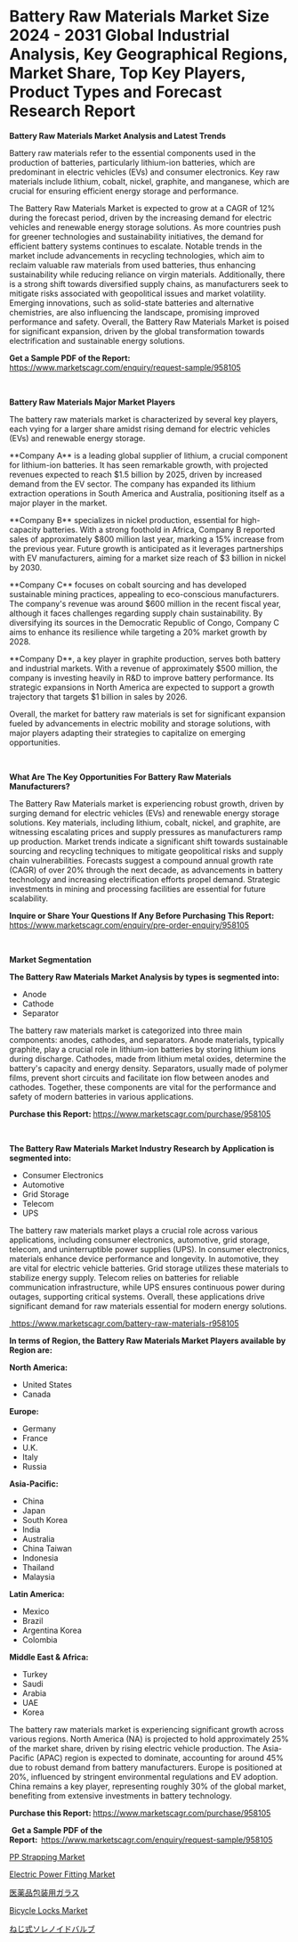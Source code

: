 <p><h1>Battery Raw Materials Market Size 2024 - 2031 Global Industrial Analysis, Key Geographical Regions, Market Share, Top Key Players, Product Types and Forecast Research Report</h1></p><p><strong>Battery Raw Materials Market Analysis and Latest Trends</strong></p>
<p><p>Battery raw materials refer to the essential components used in the production of batteries, particularly lithium-ion batteries, which are predominant in electric vehicles (EVs) and consumer electronics. Key raw materials include lithium, cobalt, nickel, graphite, and manganese, which are crucial for ensuring efficient energy storage and performance.</p><p>The Battery Raw Materials Market is expected to grow at a CAGR of 12% during the forecast period, driven by the increasing demand for electric vehicles and renewable energy storage solutions. As more countries push for greener technologies and sustainability initiatives, the demand for efficient battery systems continues to escalate. Notable trends in the market include advancements in recycling technologies, which aim to reclaim valuable raw materials from used batteries, thus enhancing sustainability while reducing reliance on virgin materials. Additionally, there is a strong shift towards diversified supply chains, as manufacturers seek to mitigate risks associated with geopolitical issues and market volatility. Emerging innovations, such as solid-state batteries and alternative chemistries, are also influencing the landscape, promising improved performance and safety. Overall, the Battery Raw Materials Market is poised for significant expansion, driven by the global transformation towards electrification and sustainable energy solutions.</p></p>
<p><strong>Get a Sample PDF of the Report:&nbsp;</strong> <a href="https://www.marketscagr.com/enquiry/request-sample/958105">https://www.marketscagr.com/enquiry/request-sample/958105</a></p>
<p>&nbsp;</p>
<p><strong>Battery Raw Materials Major Market Players</strong></p>
<p><p>The battery raw materials market is characterized by several key players, each vying for a larger share amidst rising demand for electric vehicles (EVs) and renewable energy storage. </p><p>**Company A** is a leading global supplier of lithium, a crucial component for lithium-ion batteries. It has seen remarkable growth, with projected revenues expected to reach $1.5 billion by 2025, driven by increased demand from the EV sector. The company has expanded its lithium extraction operations in South America and Australia, positioning itself as a major player in the market.</p><p>**Company B** specializes in nickel production, essential for high-capacity batteries. With a strong foothold in Africa, Company B reported sales of approximately $800 million last year, marking a 15% increase from the previous year. Future growth is anticipated as it leverages partnerships with EV manufacturers, aiming for a market size reach of $3 billion in nickel by 2030.</p><p>**Company C** focuses on cobalt sourcing and has developed sustainable mining practices, appealing to eco-conscious manufacturers. The company's revenue was around $600 million in the recent fiscal year, although it faces challenges regarding supply chain sustainability. By diversifying its sources in the Democratic Republic of Congo, Company C aims to enhance its resilience while targeting a 20% market growth by 2028.</p><p>**Company D**, a key player in graphite production, serves both battery and industrial markets. With a revenue of approximately $500 million, the company is investing heavily in R&D to improve battery performance. Its strategic expansions in North America are expected to support a growth trajectory that targets $1 billion in sales by 2026.</p><p>Overall, the market for battery raw materials is set for significant expansion fueled by advancements in electric mobility and storage solutions, with major players adapting their strategies to capitalize on emerging opportunities.</p></p>
<p>&nbsp;</p>
<p><strong>What Are The Key Opportunities For Battery Raw Materials Manufacturers?</strong></p>
<p><p>The Battery Raw Materials market is experiencing robust growth, driven by surging demand for electric vehicles (EVs) and renewable energy storage solutions. Key materials, including lithium, cobalt, nickel, and graphite, are witnessing escalating prices and supply pressures as manufacturers ramp up production. Market trends indicate a significant shift towards sustainable sourcing and recycling techniques to mitigate geopolitical risks and supply chain vulnerabilities. Forecasts suggest a compound annual growth rate (CAGR) of over 20% through the next decade, as advancements in battery technology and increasing electrification efforts propel demand. Strategic investments in mining and processing facilities are essential for future scalability.</p></p>
<p><strong>Inquire or Share Your Questions If Any Before Purchasing This Report:</strong> <a href="https://www.marketscagr.com/enquiry/pre-order-enquiry/958105">https://www.marketscagr.com/enquiry/pre-order-enquiry/958105</a></p>
<p>&nbsp;</p>
<p><strong>Market Segmentation</strong></p>
<p><strong>The Battery Raw Materials Market Analysis by types is segmented into:</strong></p>
<p><ul><li>Anode</li><li>Cathode</li><li>Separator</li></ul></p>
<p><p>The battery raw materials market is categorized into three main components: anodes, cathodes, and separators. Anode materials, typically graphite, play a crucial role in lithium-ion batteries by storing lithium ions during discharge. Cathodes, made from lithium metal oxides, determine the battery's capacity and energy density. Separators, usually made of polymer films, prevent short circuits and facilitate ion flow between anodes and cathodes. Together, these components are vital for the performance and safety of modern batteries in various applications.</p></p>
<p><strong>Purchase this Report:&nbsp;</strong><a href="https://www.marketscagr.com/purchase/958105">https://www.marketscagr.com/purchase/958105</a></p>
<p>&nbsp;</p>
<p><strong>The Battery Raw Materials Market Industry Research by Application is segmented into:</strong></p>
<p><ul><li>Consumer Electronics</li><li>Automotive</li><li>Grid Storage</li><li>Telecom</li><li>UPS</li></ul></p>
<p><p>The battery raw materials market plays a crucial role across various applications, including consumer electronics, automotive, grid storage, telecom, and uninterruptible power supplies (UPS). In consumer electronics, materials enhance device performance and longevity. In automotive, they are vital for electric vehicle batteries. Grid storage utilizes these materials to stabilize energy supply. Telecom relies on batteries for reliable communication infrastructure, while UPS ensures continuous power during outages, supporting critical systems. Overall, these applications drive significant demand for raw materials essential for modern energy solutions.</p></p>
<p><a href="https://www.marketscagr.com/battery-raw-materials-r958105">&nbsp;https://www.marketscagr.com/battery-raw-materials-r958105</a></p>
<p><strong>In terms of Region, the Battery Raw Materials Market Players available by Region are:</strong></p>
<p>
    <p> <strong> North America: </strong>
        <ul>
            <li>United States</li>
            <li>Canada</li>
        </ul>
        </p> 
    <p> <strong> Europe: </strong>
        <ul>
            <li>Germany</li>
            <li>France</li>
            <li>U.K.</li>
            <li>Italy</li>
            <li>Russia</li>
        </ul>
        </p> 
    <p> <strong> Asia-Pacific: </strong>
        <ul>
            <li>China</li>
            <li>Japan</li>
            <li>South Korea</li>
            <li>India</li>
            <li>Australia</li>
            <li>China Taiwan</li>
            <li>Indonesia</li>
            <li>Thailand</li>
            <li>Malaysia</li>
        </ul>
        </p> 
    <p> <strong> Latin America: </strong>
        <ul>
            <li>Mexico</li>
            <li>Brazil</li>
            <li>Argentina Korea</li>
            <li>Colombia</li>
        </ul>
        </p> 
    <p> <strong> Middle East & Africa: </strong>
        <ul>
            <li>Turkey</li>
            <li>Saudi</li>
            <li>Arabia</li>
            <li>UAE</li>
            <li>Korea</li>
        </ul>
    </p>
    </p>
<p><p>The battery raw materials market is experiencing significant growth across various regions. North America (NA) is projected to hold approximately 25% of the market share, driven by rising electric vehicle production. The Asia-Pacific (APAC) region is expected to dominate, accounting for around 45% due to robust demand from battery manufacturers. Europe is positioned at 20%, influenced by stringent environmental regulations and EV adoption. China remains a key player, representing roughly 30% of the global market, benefiting from extensive investments in battery technology.</p></p>
<p><strong>Purchase this Report: </strong><a href="https://www.marketscagr.com/purchase/958105">https://www.marketscagr.com/purchase/958105</a></p>
<p>&nbsp;<strong>Get a Sample PDF of the Report:&nbsp;&nbsp;</strong><a href="https://www.marketscagr.com/enquiry/request-sample/958105">https://www.marketscagr.com/enquiry/request-sample/958105</a></p>
<p><strong></strong></p>
<p><p><a href="https://issuu.com/reportprime-2/docs/pp-strapping-market-size-2030.pptx_5122706ca34ddb">PP Strapping Market</a></p><p><a href="https://medium.com/@daleaams71/this-report-aims-to-deliver-an-in-depth-analysis-of-the-global-electric-power-fitting-market-dc41bf2f9dd7">Electric Power Fitting Market</a></p><p><a href="https://medium.com/@leroystapc/pharmaceutical-packaging-glass-market-%E3%81%AE%E3%82%B0%E3%83%AD%E3%83%BC%E3%83%90%E3%83%AB%E5%B8%82%E5%A0%B4%E6%A6%82%E8%A6%81%E3%81%AF-%E4%B8%96%E7%95%8C%E3%81%8A%E3%82%88%E3%81%B3%E4%B8%BB%E8%A6%81%E5%B8%82%E5%A0%B4%E3%81%AB%E3%81%8A%E3%81%91%E3%82%8B%E6%A5%AD%E7%95%8C%E3%81%AB%E5%BD%B1%E9%9F%BF%E3%82%92%E4%B8%8E%E3%81%88%E3%82%8B%E4%B8%BB%E8%A6%81%E3%81%AA%E3%83%88%E3%83%AC%E3%83%B3%E3%83%89%E3%81%AB%E3%81%A4%E3%81%84%E3%81%A6-%E7%8B%AC%E8%87%AA%E3%81%AE%E8%A6%96%E7%82%B9%E3%82%92%E6%8F%90%E4%BE%9B%E3%81%97%E3%81%BE%E3%81%99-9de7ec7c11e0">医薬品包装用ガラス</a></p><p><a href="https://www.linkedin.com/pulse/comprehensive-analysis-global-bicycle-locks-market-growth-ome4f?trackingId=m1KL6PMzSQaD7yhwPg6xGA%3D%3D">Bicycle Locks Market</a></p><p><a href="https://medium.com/@leroystapc/threaded-solenoid-valve-market-%E3%81%AF-%E3%82%B3%E3%82%B9%E3%83%88%E7%AE%A1%E7%90%86%E3%81%A8%E5%8A%B9%E7%8E%87%E5%90%91%E4%B8%8A%E3%82%92%E5%84%AA%E5%85%88%E3%81%97%E3%81%BE%E3%81%99-%E3%81%95%E3%82%89%E3%81%AB-%E5%A0%B1%E5%91%8A%E6%9B%B8%E3%81%AF%E5%B8%82%E5%A0%B4%E3%81%AE%E9%9C%80%E8%A6%81%E9%9D%A2%E3%81%A8%E4%BE%9B%E7%B5%A6%E9%9D%A2%E3%81%AE%E4%B8%A1%E6%96%B9%E3%82%92%E3%82%AB%E3%83%90%E3%83%BC%E3%81%97%E3%81%A6%E3%81%84%E3%81%BE%E3%81%99-threaded-638c8e7edd34">ねじ式ソレノイドバルブ</a></p></p>